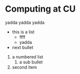 # Computing at CU

yadda yadda yadda

*  this is a list
   * ffff
   * yadda
*  next bullet

1. a numbered list
   1. a sub bullet
2. second item


